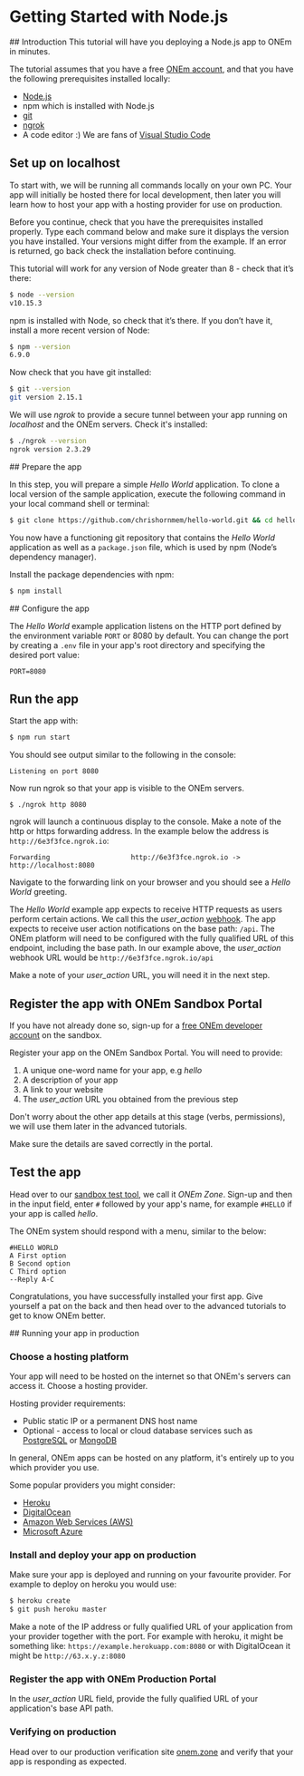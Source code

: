 # Getting Started with Node.js

<!-- Inline <img src="/assets/nodejs-new-pantone-black.png" width=50> With Reference Link -->
## Introduction
This tutorial will have you deploying a Node.js app to ONEm in minutes.

The tutorial assumes that you have a free [ONEm account]({{links.portal}}), and that you have the following prerequisites installed locally:

* [Node.js](https://nodejs.org/)
* npm which is installed with Node.js
* [git](https://github.com/)
* [ngrok](https://ngrok.com/download)
* A code editor :) We are fans of [Visual Studio Code](https://code.visualstudio.com/)

## Set up on localhost

To start with, we will be running all commands locally on your own PC.  Your app will initially be hosted there for local development, then later you will learn how to host your app with a hosting provider for use on production.

Before you continue, check that you have the prerequisites installed properly. Type each command below and make sure it displays the version you have installed. Your versions might differ from the example. If an error is returned, go back check the installation before continuing.

This tutorial will work for any version of Node greater than 8 - check that it’s there:

```bash
$ node --version
v10.15.3
```

npm is installed with Node, so check that it’s there. If you don’t have it, install a more recent version of Node:

```bash
$ npm --version
6.9.0
```
Now check that you have git installed:

```bash
$ git --version
git version 2.15.1
```

We will use *ngrok* to provide a secure tunnel between your app running on *localhost* and the ONEm servers. Check it's installed:

```bash
$ ./ngrok --version
ngrok version 2.3.29
```

## Prepare the app

In this step, you will prepare a simple *Hello World* application.  To clone a local version of the sample application, execute the following command in your local command shell or terminal:

```bash
$ git clone https://github.com/chrishornmem/hello-world.git && cd hello-world
```

You now have a functioning git repository that contains the *Hello World* application as well as a `package.json` file, which is used by npm (Node’s dependency manager).

Install the package dependencies with npm:

```bash
$ npm install
```

## Configure the app

The *Hello World* example application listens on the HTTP port defined by the environment variable `PORT` or 8080 by default.  You can change the port by creating a `.env` file in your app's root directory and specifying the desired port value:

```
PORT=8080
```

## Run the app

Start the app with:

```bash
$ npm run start
```

You should see output similar to the following in the console:

```
Listening on port 8080
```

Now run ngrok so that your app is visible to the ONEm servers.

```
$ ./ngrok http 8080
```

ngrok will launch a continuous display to the console.  Make a note of the http or https forwarding address.  In the example below the address is `http://6e3f3fce.ngrok.io`:

```
Forwarding                    http://6e3f3fce.ngrok.io -> http://localhost:8080
```

Navigate to the forwarding link on your browser and you should see a *Hello World* greeting.

The *Hello World* example app expects to receive HTTP requests as users perform certain actions.  We call this the *user_action* [webhook](../building/webhooks.md). The app expects to receive user action notifications on the base path: `/api`.  The ONEm platform will need to be configured with the fully qualified URL of this endpoint, including the base path.  In our example above, the *user_action* webhook URL would be `http://6e3f3fce.ngrok.io/api`

Make a note of your *user_action* URL, you will need it in the next step.

## Register the app with ONEm Sandbox Portal

If you have not already done so, sign-up for a [free ONEm developer account]({{links.portal}}) on the sandbox.

Register your app on the ONEm Sandbox Portal.  You will need to provide:

1. A unique one-word name for your app, e.g *hello*
2. A description of your app
3. A link to your website
4. The *user_action* URL you obtained from the previous step

Don't worry about the other app details at this stage (verbs, permissions), we will use them later in the advanced tutorials.

Make sure the details are saved correctly in the portal.


## Test the app

Head over to our [sandbox test tool](https://poc.onem.com), we call it *ONEm Zone*.  Sign-up and then in the input field, enter `#` followed by your app's name, for example `#HELLO` if your app is called *hello*.

The ONEm system should respond with a menu, similar to the below:

```
#HELLO WORLD
A First option
B Second option
C Third option
--Reply A-C
```

Congratulations, you have successfully installed your first app.  Give yourself a pat on the back and then head over to the advanced tutorials to get to know ONEm better.

## Running your app in production

### Choose a hosting platform

Your app will need to be hosted on the internet so that ONEm's servers can access it.  Choose a hosting provider.  

Hosting provider requirements:

* Public static IP or a permanent DNS host name
* Optional - access to local or cloud database services such as [PostgreSQL](https://www.postgresql.org/) or [MongoDB](https://www.mongodb.com/)

In general, ONEm apps can be hosted on any platform, it's entirely up to you which provider you use.

Some popular providers you might consider:

* [Heroku](https://www.heroku.com/)
* [DigitalOcean](www.digitalocean.com/)
* [Amazon Web Services (AWS)](https://aws.amazon.com/websites/)
* [Microsoft Azure](azure.microsoft.com/Account/Free‎)

### Install and deploy your app on production

Make sure your app is deployed and running on your favourite provider.  For example to deploy on heroku you would use:

```bash
$ heroku create
$ git push heroku master
```

Make a note of the IP address or fully qualified URL of your application from your provider together with the port.  For example with heroku, it might be something like: `https://example.herokuapp.com:8080` or with DigitalOcean it might be `http://63.x.y.z:8080`

### Register the app with ONEm Production Portal

In the *user_action* URL field, provide the fully qualified URL of your application's base API path.

### Verifying on production

Head over to our production verification site [onem.zone](https://onem.zone) and verify that your app is responding as expected.
